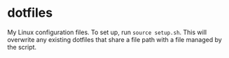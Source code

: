 # dotfiles
My Linux configuration files. To set up, run `source setup.sh`. This will
overwrite any existing dotfiles that share a file path with a file managed by
the script.
